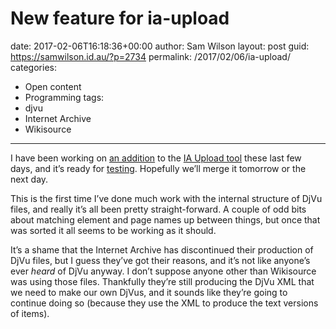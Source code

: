 New feature for ia-upload
=========================

date: 2017-02-06T16:18:36+00:00
author: Sam Wilson
layout: post
guid: https://samwilson.id.au/?p=2734
permalink: /2017/02/06/ia-upload/
categories:
  - Open content
  - Programming
tags:
  - djvu
  - Internet Archive
  - Wikisource
---
I have been working on [an addition](https://github.com/wikisource/ia-upload/pull/18) to the [IA Upload tool](https://wikitech.wikimedia.org/wiki/Tool:IA_Upload) these last few days, and it&#8217;s ready for [testing](https://tools.wmflabs.org/ia-upload/test/). Hopefully we&#8217;ll merge it tomorrow or the next day.

This is the first time I&#8217;ve done much work with the internal structure of DjVu files, and really it&#8217;s all been pretty straight-forward. A couple of odd bits about matching element and page names up between things, but once that was sorted it all seems to be working as it should.

It&#8217;s a shame that the Internet Archive has discontinued their production of DjVu files, but I guess they&#8217;ve got their reasons, and it&#8217;s not like anyone&#8217;s ever _heard_ of DjVu anyway. I don&#8217;t suppose anyone other than Wikisource was using those files. Thankfully they&#8217;re still producing the DjVu XML that we need to make our own DjVus, and it sounds like they&#8217;re going to continue doing so (because they use the XML to produce the text versions of items).
